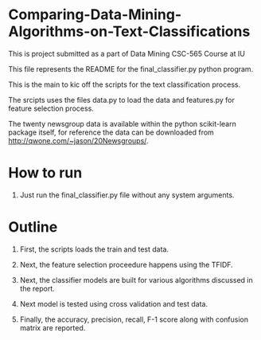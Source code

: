 # Comparing-Data-Mining-Algorithms-on-Text-Classifications
This is project submitted as a part of Data Mining CSC-565 Course at IU


This file represents the README for the final_classifier.py python program.

This is the main to kic off the scripts for the text classification process.

The srcipts uses the files data.py to load the data and features.py for feature selection process.

The twenty newsgroup data is available within the python scikit-learn package itself, for reference the data can be downloaded from http://qwone.com/~jason/20Newsgroups/.


How to run
==========

1. Just run the final_classifier.py file without any system arguments.


Outline
=======

1. First, the scripts loads the train and test data.

2. Next, the feature selection proceedure happens using the TFIDF. 

3. Next, the classifier models are built for various algorithms discussed in the report.

4. Next model is tested using cross validation and test data.

5. Finally, the accuracy, precision, recall, F-1 score along with confusion matrix are reported.